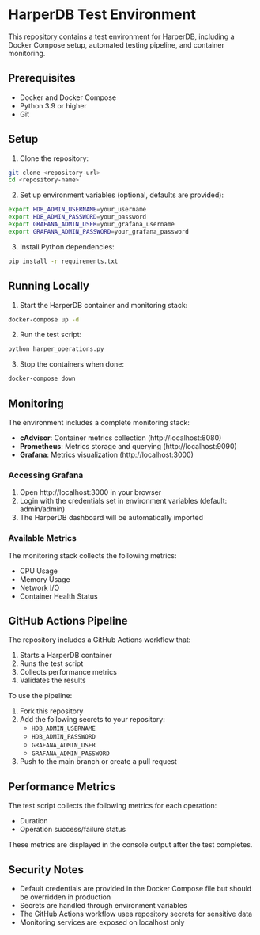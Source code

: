 # HarperDB Test Environment

This repository contains a test environment for HarperDB, including a Docker Compose setup, automated testing pipeline, and container monitoring.

## Prerequisites

- Docker and Docker Compose
- Python 3.9 or higher
- Git

## Setup

1. Clone the repository:
```bash
git clone <repository-url>
cd <repository-name>
```

2. Set up environment variables (optional, defaults are provided):
```bash
export HDB_ADMIN_USERNAME=your_username
export HDB_ADMIN_PASSWORD=your_password
export GRAFANA_ADMIN_USER=your_grafana_username
export GRAFANA_ADMIN_PASSWORD=your_grafana_password
```

3. Install Python dependencies:
```bash
pip install -r requirements.txt
```

## Running Locally

1. Start the HarperDB container and monitoring stack:
```bash
docker-compose up -d
```

2. Run the test script:
```bash
python harper_operations.py
```

3. Stop the containers when done:
```bash
docker-compose down
```

## Monitoring

The environment includes a complete monitoring stack:

- **cAdvisor**: Container metrics collection (http://localhost:8080)
- **Prometheus**: Metrics storage and querying (http://localhost:9090)
- **Grafana**: Metrics visualization (http://localhost:3000)

### Accessing Grafana

1. Open http://localhost:3000 in your browser
2. Login with the credentials set in environment variables (default: admin/admin)
3. The HarperDB dashboard will be automatically imported

### Available Metrics

The monitoring stack collects the following metrics:
- CPU Usage
- Memory Usage
- Network I/O
- Container Health Status

## GitHub Actions Pipeline

The repository includes a GitHub Actions workflow that:
1. Starts a HarperDB container
2. Runs the test script
3. Collects performance metrics
4. Validates the results

To use the pipeline:
1. Fork this repository
2. Add the following secrets to your repository:
   - `HDB_ADMIN_USERNAME`
   - `HDB_ADMIN_PASSWORD`
   - `GRAFANA_ADMIN_USER`
   - `GRAFANA_ADMIN_PASSWORD`
3. Push to the main branch or create a pull request

## Performance Metrics

The test script collects the following metrics for each operation:
- Duration
- Operation success/failure status

These metrics are displayed in the console output after the test completes.

## Security Notes

- Default credentials are provided in the Docker Compose file but should be overridden in production
- Secrets are handled through environment variables
- The GitHub Actions workflow uses repository secrets for sensitive data
- Monitoring services are exposed on localhost only 